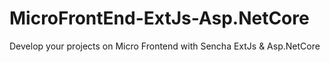 # MicroFrontEnd-ExtJs-Asp.NetCore
Develop your projects on Micro Frontend with Sencha ExtJs &amp; Asp.NetCore 
